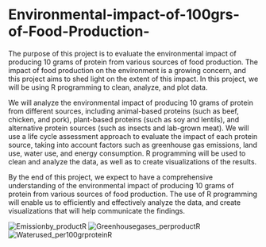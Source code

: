 # Environmental-impact-of-100grs-of-Food-Production-

The purpose of this project is to evaluate the environmental impact of producing 10 grams of protein from various sources of food production. The impact of food production on the environment is a growing concern, and this project aims to shed light on the extent of this impact. In this project, we will be using R programming to clean, analyze, and plot data.

We will analyze the environmental impact of producing 10 grams of protein from different sources, including animal-based proteins (such as beef, chicken, and pork), plant-based proteins (such as soy and lentils), and alternative protein sources (such as insects and lab-grown meat). We will use a life cycle assessment approach to evaluate the impact of each protein source, taking into account factors such as greenhouse gas emissions, land use, water use, and energy consumption. R programming will be used to clean and analyze the data, as well as to create visualizations of the results.

By the end of this project, we expect to have a comprehensive understanding of the environmental impact of producing 10 grams of protein from various sources of food production. The use of R programming will enable us to efficiently and effectively analyze the data, and create visualizations that will help communicate the findings. 



![Emissionby_productR](https://user-images.githubusercontent.com/121949949/228021977-c78f858f-9ffb-4366-a9ee-f91fbdcb7f42.png)
![Greenhousegases_perproductR](https://user-images.githubusercontent.com/121949949/228022016-92c831ca-3a5b-4df5-bd3a-d741fc3215bd.png)
![Waterused_per100grproteinR](https://user-images.githubusercontent.com/121949949/228022052-8beda854-725b-4535-a7b3-c71674002b21.png)
